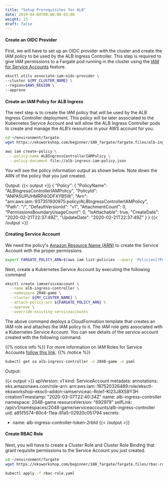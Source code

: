 ```yaml
---
title: "Setup Prerequisites for ALB"
date: 2019-04-09T00:00:00-03:00
weight: 13
draft: false
---
```


#### Create an OIDC Provider

First, we will have to set up an OIDC provider with the cluster and create the IAM policy to be used by the ALB Ingress Controller.  This step is required to give IAM permissions to a Fargate pod running in the cluster using the [IAM for Service Accounts](https://docs.aws.amazon.com/eks/latest/userguide/iam-roles-for-service-accounts.html) feature.

```bash
eksctl utils associate-iam-oidc-provider \
--cluster ${MY_CLUSTER_NAME} \
--region=$AWS_REGION \
--approve
```

#### Create an IAM Policy for ALB Ingress

The next step is to create the IAM policy that will be used by the ALB Ingress Controller deployment. This policy will be later associated to the Kubernetes Service Account and will allow the ALB Ingress Controller pods to create and manage the ALB’s resources in your AWS account for you.

```bash
cd ~/environment/fargate
wget https://eksworkshop.com/beginner/180_fargate/fargate.files/alb-ingress-iam-policy.json
```

```bash
aws iam create-policy \
  --policy-name ALBIngressControllerIAMPolicy \
  --policy-document file://alb-ingress-iam-policy.json
```

You will see the policy information output as shown below. Note down the ARN of the policy that you just created.

Output:
{{< output >}}
{
    "Policy": {
        "PolicyName": "ALBIngressControllerIAMPolicy",
        "PolicyId": "ANPA5UPUHMRP4ODFXYB5W",
        "Arn": "arn:aws:iam::937351930975:policy/ALBIngressControllerIAMPolicy",
        "Path": "/",
        "DefaultVersionId": "v1",
        "AttachmentCount": 0,
        "PermissionsBoundaryUsageCount": 0,
        "IsAttachable": true,
        "CreateDate": "2020-02-21T22:37:49Z",
        "UpdateDate": "2020-02-21T22:37:49Z"
    }
}
{{< /output >}}

#### Creating Service Account

We  need the policy's [Amazon Resource Name (ARN)](https://docs.aws.amazon.com/general/latest/gr/aws-arns-and-namespaces.html) to create the Service Account with the proper permissions.

```bash
export FARGATE_POLICY_ARN=$(aws iam list-policies --query 'Policies[?PolicyName==`ALBIngressControllerIAMPolicy`].Arn' --output text)
```

Next, create a Kubernetes Service Account by executing the following command

```bash
eksctl create iamserviceaccount \
  --name alb-ingress-controller \
  --namespace 2048-game \
  --cluster ${MY_CLUSTER_NAME} \
  --attach-policy-arn ${FARGATE_POLICY_ARN} \
  --approve \
  --override-existing-serviceaccounts
```

The above command deploys a CloudFormation template that creates an IAM role and attaches the IAM policy to it. The IAM role gets associated with a Kubernetes Service Account. You can see details of the service account created with the following command.

{{% notice info %}}
For more information on IAM Roles for Service Accounts [follow this link](/beginner/110_irsa/).
{{% /notice %}}

```bash
kubectl get sa alb-ingress-controller -n 2048-game -o yaml
```

Output:

{{< output >}}
apiVersion: v1
kind: ServiceAccount
metadata:
  annotations:
    eks.amazonaws.com/role-arn: arn:aws:iam::197520326489:role/eksctl-eksworkshop-eksctl-addon-iamserviceac-Role1-KI23J8XS8Y3H
  creationTimestamp: "2020-03-07T22:40:34Z"
  name: alb-ingress-controller
  namespace: 2048-game
  resourceVersion: "692979"
  selfLink: /api/v1/namespaces/2048-game/serviceaccounts/alb-ingress-controller
  uid: a85f5574-60c4-11ea-81a5-02920c051794
secrets:
- name: alb-ingress-controller-token-2rbtd
{{< /output >}}

#### Create RBAC Role

Next, you will have to create a Cluster Role and Cluster Role Binding that grant requisite permissions to the Service Account you just created.

```bash
cd ~/environment/fargate
wget https://eksworkshop.com/beginner/180_fargate/fargate.files/rbac-role.yaml
```

```bash
kubectl apply -f rbac-role.yaml
```
